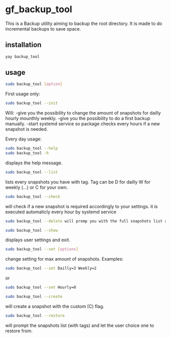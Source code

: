 # gf_backup_tool

This is a Backup utility aiming to backup the root directory.
It is made to do incremental backups to save space.

## installation

```bash
yay backup_tool
```

## usage  
```bash
sudo backup_tool [option]
```

First usage only:
```bash
sudo backup_tool --init
```
Will:
-give you the possibility to change the amount of snapshots for dailly hourly mounthly weekly.
-give you the possibility to do a first backup manually.
-start systemd service so package checks every hours if a new snapshot is needed.

Every day usage:

```bash
sudo backup_tool --help
sudo backup_tool -h
```
displays the help message.

```bash
sudo backup_tool --list
```
lists every snapshots you have with tag. Tag can be D for dailly W for weekly (...) or C for your own.

```bash
sudo backup_tool --check
```
will check if a new snapshot is required accordingly to your settings. it is executed automaticly every hour by systemd service

```bash
sudo backup_tool --delete will promp you with the full snapshots list and give you the option to remove 1.
```

```bash
sudo backup_tool --show
```
displays user settings and exit.

```bash
sudo backup_tool --set [options]
```
change setting for max amount of snapshots. Examples:
```bash
sudo backup_tool --set Dailly=3 Weekly=2
```
or
```bash
sudo backup_tool --set Hourly=0
```

```bash
sudo backup_tool --create
```
will create a snapshot with the custom (C) flag.

```bash
sudo backup_tool --restore
```
will prompt the snapshots list (with tags) and let the user choice one to restore from.
